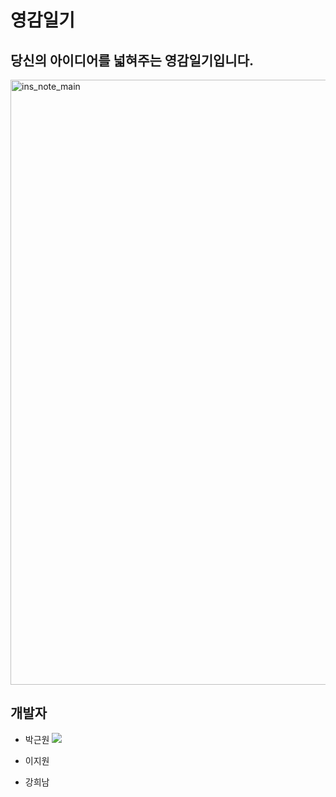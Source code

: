 # 영감일기
## 당신의 아이디어를 넓혀주는 영감일기입니다.
<img width="968" alt="ins_note_main" src="https://user-images.githubusercontent.com/43375122/185776904-8ecbe472-3168-4c6c-8f22-5b129fe13994.png">

## 개발자
 - 박근원 <a href="https://github.com/RootPark" target="_blank"><img src="https://img.shields.io/badge/GitHub-181717?style=flat&logo=github&logoColor=white"/></a>

 - 이지원
 - 강희남
